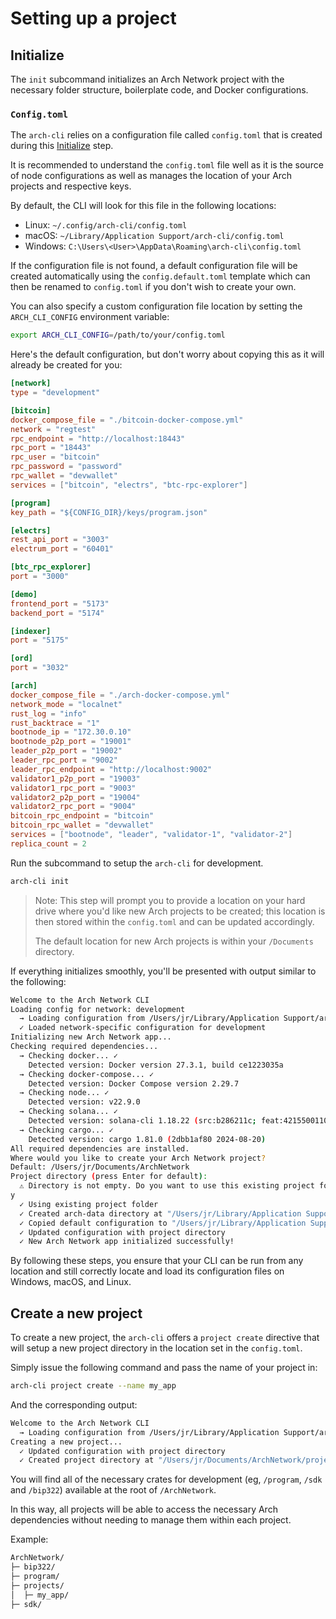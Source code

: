 # Setting up a project

## Initialize
The `init` subcommand initializes an Arch Network project with the necessary folder structure, boilerplate code, and Docker configurations.

### `Config.toml`

The `arch-cli` relies on a configuration file called `config.toml` that is created during this [Initialize] step.

It is recommended to understand the `config.toml` file well as it is the source of node configurations as well as manages the location of your Arch projects and respective keys.

By default, the CLI will look for this file in the following locations:
- Linux: `~/.config/arch-cli/config.toml`
- macOS: `~/Library/Application Support/arch-cli/config.toml`
- Windows: `C:\Users\<User>\AppData\Roaming\arch-cli\config.toml`

If the configuration file is not found, a default configuration file will be created automatically using the `config.default.toml` template which can then be renamed to `config.toml` if you don't wish to create your own.

You can also specify a custom configuration file location by setting the `ARCH_CLI_CONFIG` environment variable:

```bash
export ARCH_CLI_CONFIG=/path/to/your/config.toml
```

Here's the default configuration, but don't worry about copying this as it will already be created for you:

```toml
[network]
type = "development"

[bitcoin]
docker_compose_file = "./bitcoin-docker-compose.yml"
network = "regtest"
rpc_endpoint = "http://localhost:18443"
rpc_port = "18443"
rpc_user = "bitcoin"
rpc_password = "password"
rpc_wallet = "devwallet"
services = ["bitcoin", "electrs", "btc-rpc-explorer"]

[program]
key_path = "${CONFIG_DIR}/keys/program.json"

[electrs]
rest_api_port = "3003"
electrum_port = "60401"

[btc_rpc_explorer]
port = "3000"

[demo]
frontend_port = "5173"
backend_port = "5174"

[indexer]
port = "5175"

[ord]
port = "3032"

[arch]
docker_compose_file = "./arch-docker-compose.yml"
network_mode = "localnet"
rust_log = "info"
rust_backtrace = "1"
bootnode_ip = "172.30.0.10"
bootnode_p2p_port = "19001"
leader_p2p_port = "19002"
leader_rpc_port = "9002"
leader_rpc_endpoint = "http://localhost:9002"
validator1_p2p_port = "19003"
validator1_rpc_port = "9003"
validator2_p2p_port = "19004"
validator2_rpc_port = "9004"
bitcoin_rpc_endpoint = "bitcoin"
bitcoin_rpc_wallet = "devwallet"
services = ["bootnode", "leader", "validator-1", "validator-2"]
replica_count = 2
```

Run the subcommand to setup the `arch-cli` for development.

```bash
arch-cli init
```

> Note: This step will prompt you to provide a location on your hard drive where you'd like new Arch projects to be created; this location is then stored within the `config.toml` and can be updated accordingly.
> 
> The default location for new Arch projects is within your `/Documents` directory.


If everything initializes smoothly, you'll be presented with output similar to the following:
```bash
Welcome to the Arch Network CLI
Loading config for network: development
  → Loading configuration from /Users/jr/Library/Application Support/arch-cli/config.toml
  ✓ Loaded network-specific configuration for development
Initializing new Arch Network app...
Checking required dependencies...
  → Checking docker... ✓
    Detected version: Docker version 27.3.1, build ce1223035a
  → Checking docker-compose... ✓
    Detected version: Docker Compose version 2.29.7
  → Checking node... ✓
    Detected version: v22.9.0
  → Checking solana... ✓
    Detected version: solana-cli 1.18.22 (src:b286211c; feat:4215500110, client:SolanaLabs)
  → Checking cargo... ✓
    Detected version: cargo 1.81.0 (2dbb1af80 2024-08-20)
All required dependencies are installed.
Where would you like to create your Arch Network project?
Default: /Users/jr/Documents/ArchNetwork
Project directory (press Enter for default):
  ⚠ Directory is not empty. Do you want to use this existing project folder? (y/N)
y
  ✓ Using existing project folder
  ✓ Created arch-data directory at "/Users/jr/Library/Application Support/arch-cli/arch-data"
  ✓ Copied default configuration to "/Users/jr/Library/Application Support/arch-cli/config.toml"
  ✓ Updated configuration with project directory
  ✓ New Arch Network app initialized successfully!
```

By following these steps, you ensure that your CLI can be run from any location and still correctly locate and load its configuration files on Windows, macOS, and Linux.

## Create a new project
To create a new project, the `arch-cli` offers a `project create` directive that will setup a new project directory in the location set in the `config.toml`.

Simply issue the following command and pass the name of your project in:
```bash
arch-cli project create --name my_app
```

And the corresponding output:
```bash
Welcome to the Arch Network CLI
  → Loading configuration from /Users/jr/Library/Application Support/arch-cli/config.toml
Creating a new project...
  ✓ Updated configuration with project directory
  ✓ Created project directory at "/Users/jr/Documents/ArchNetwork/projects/my_app"
```

You will find all of the necessary crates for development (eg, `/program`, `/sdk` and `/bip322`) available at the root of `/ArchNetwork`. 

In this way, all projects will be able to access the necessary Arch dependencies without needing to manage them within each project.

Example:
```bash
ArchNetwork/
├─ bip322/
├─ program/
├─ projects/
│  ├─ my_app/
├─ sdk/
```

<!-- Internal -->
[Initialize]: #initialize
